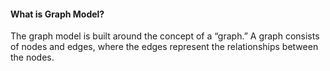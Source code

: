 #### What is Graph Model? 

The graph model is built around the concept of a “graph.” A graph consists of nodes and edges, where the edges represent the relationships between the nodes.

